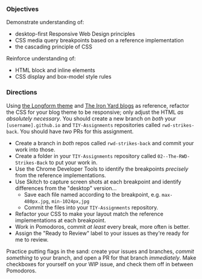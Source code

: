 ### Objectives

Demonstrate understanding of:

* desktop-first Responsive Web Design principles
* CSS media query breakpoints based on a reference implementation
* the cascading principle of CSS

Reinforce understanding of:

* HTML block and inline elements
* CSS display and box-model style rules

### Directions

Using [the Longform theme](https://www.pixelunion.net/themes/tumblr/longform/) and [The Iron Yard blogs](http://blog.theironyard.com) as reference, refactor the CSS for your blog theme to be responsive; only adjust the HTML _as absolutely necessary_. You should create a new branch on _both_ your `[username].github.io` and `TIY-Assignments` repositories called `rwd-strikes-back`. You should have _two_ PRs for this assignment.

* Create a branch in _both_ repos called `rwd-strikes-back` and commit your work into those.
* Create a folder in your `TIY-Assignments` repository called `02--The-RWD-Strikes-Back` to put your work in.
* Use the Chrome Developer Tools to identify the breakpoints _precisely_ from the reference implementations.
* Use Skitch to capture screen shots at each breakpoint and identify differences from the "desktop" version...
  * Save each file named according to the breakpoint, e.g. `max-480px.jpg`, `min-1024px,jpg`
  * Commit the files into your `TIY-Assignments` repository.
* Refactor your CSS to make your layout match the reference implementations at each breakpoint.
* Work in Pomodoros, commit _at least_ every break, more often is better.
* Assign the "Ready to Review" label to your issues as they're ready for me to review.

Practice putting flags in the sand: create your issues and branches, _commit something_ to your branch, and open a PR for that branch _immediately_. Make checkboxes for yourself on your WIP issue, and check them off in between Pomodoros.
